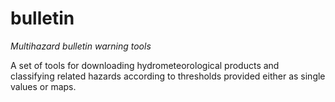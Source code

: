 # bulletin
*Multihazard bulletin warning tools*

A set of tools for downloading hydrometeorological products and classifying related hazards according to thresholds provided either as single values or maps.


